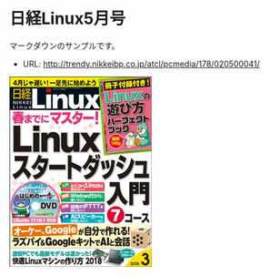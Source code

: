 # 日経Linux5月号

マークダウンのサンプルです。

* URL: http://trendy.nikkeibp.co.jp/atcl/pcmedia/178/020500041/

![](cover.jpg)

